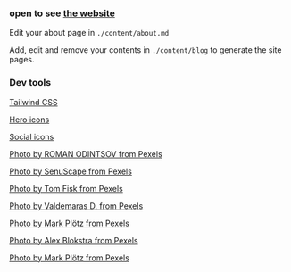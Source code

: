 ### open to see [the website](https://in25o2-3000.csb.app/)

Edit your about page in `./content/about.md`

Add, edit and remove your contents in `./content/blog` to generate the site pages.

### Dev tools

[Tailwind CSS](https://tailwindcss.com/)

[Hero icons](https://heroicons.com/)

[Social icons](https://tailwindui.com/page-examples/landing-page-01)

[Photo by ROMAN ODINTSOV from Pexels](https://www.pexels.com/photo/optimistic-girl-leaning-out-from-wagon-exit-of-train-4555348/)

[Photo by SenuScape from Pexels](https://www.pexels.com/photo/photo-of-railway-on-mountain-near-houses-1658967/)

[Photo by Tom Fisk from Pexels](https://www.pexels.com/photo/cars-on-park-2136360/)

[Photo by Valdemaras D. from Pexels](https://www.pexels.com/photo/bird-s-eye-view-of-islands-during-daytime-2876098/)

[Photo by Mark Plötz from Pexels](https://www.pexels.com/photo/green-trees-under-white-sky-2790395/)

[Photo by Alex Blokstra from Pexels](https://www.pexels.com/photo/people-standing-on-floor-1311441/)

[Photo by Mark Plötz from Pexels](https://www.pexels.com/photo/train-in-railway-2790396/)


